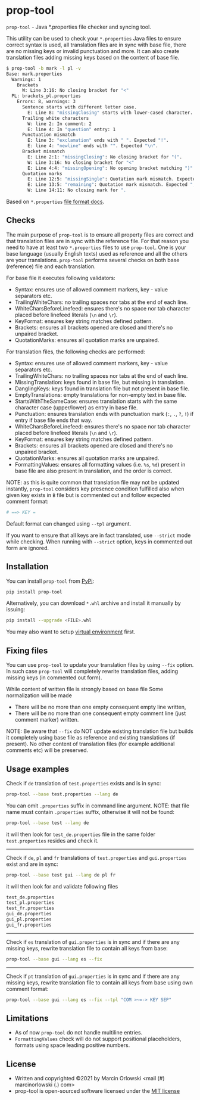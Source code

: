 # prop-tool #

`prop-tool` - Java *.properties file checker and syncing tool.

This utility can be used to check your `*.properties` Java files to ensure correct syntax is used, all translation files are in sync
with base file, there are no missing keys or invalid punctuation and more. It can also create translation files adding missing keys
based on the content of base file.

```bash
$ prop-tool -b mark -l pl -v
Base: mark.properties
  Warnings: 1
    Brackets
      W: Line 3:16: No closing bracket for "<"
  PL: brackets_pl.properties
    Errors: 8, warnings: 3
      Sentence starts with different letter case.
        E: Line 8: "missingClosing" starts with lower-cased character. Expected UPPER-cased.
      Trailing white characters
        W: line 2: In comment: 2
        E: line 4: In "question" entry: 1
      Punctuation mismatch
        E: line 3: "exclamation" ends with " ". Expected "!".
        E: line 4: "newline" ends with "". Expected "\n".
      Bracket mismatch
        E: Line 2:1: "missingClosing": No closing bracket for "(".
        W: Line 3:16: No closing bracket for "<"
        E: Line 4:4: "missingOpening": No opening bracket matching ")".
      Quotation marks
        E: Line 12:5: "missingSingle": Quotation mark mismatch. Expected ", found `.
        E: Line 13:5: "remaining": Quotation mark mismatch. Expected ", found `.
        W: Line 14:11: No closing mark for ".
```

Based on `*.properties`
[file format docs](https://docs.oracle.com/cd/E23095_01/Platform.93/ATGProgGuide/html/s0204propertiesfileformat01.html).

## Checks ##

The main purpose of `prop-tool` is to ensure all property files are correct and that translation files are in sync with the
reference file. For that reason you need to have at least two `*.properties` files to use `prop-tool`. One is your base language
(usually English texts) used as reference and all the others are your translations. `prop-tool` performs several checks on both
base (reference) file and each translation.

For base file it executes following validators:

* Syntax: ensures use of allowed comment markers, key - value separators etc.
* TrailingWhiteChars: no trailing spaces nor tabs at the end of each line.
* WhiteCharsBeforeLinefeed: ensures there's no space nor tab character placed before linefeed literals (`\n` and `\r`).
* KeyFormat: ensures key string matches defined pattern.
* Brackets: ensures all brackets opened are closed and there's no unpaired bracket.
* QuotationMarks: ensures all quotation marks are unpaired.

For translation files, the following checks are performed:

* Syntax: ensures use of allowed comment markers, key - value separators etc.
* TrailingWhiteChars: no trailing spaces nor tabs at the end of each line.
* MissingTranslation: keys found in base file, but missing in translation.
* DanglingKeys: keys found in translation file but not present in base file.
* EmptyTranslations: empty translations for non-empty text in base file.
* StartsWithTheSameCase: ensures translation starts with the same character case (upper/lower) as entry in base file.
* Punctuation: ensures translation ends with punctuation mark (`:`, `.`, `?`, `!`) if entry if base file ends that way.
* WhiteCharsBeforeLinefeed: ensures there's no space nor tab character placed before linefeed literals (`\n` and `\r`).
* KeyFormat: ensures key string matches defined pattern.
* Brackets: ensures all brackets opened are closed and there's no unpaired bracket.
* QuotationMarks: ensures all quotation marks are unpaired.
* FormattingValues: ensures all formatting values (i.e. `%s`, `%d`) present in base file are also present in translation, and the
  order is correct.

NOTE: as this is quite common that translation file may not be updated instantly, `prop-tool` considers key presence condition
fulfilled also when given key exists in `B` file but is commented out and follow expected comment format:

```bash
# ==> KEY =
```

Default format can changed using `--tpl` argument.

If you want to ensure that all keys are in fact translated, use `--strict` mode while checking. When running with `--strict` option,
keys in commented out form are ignored.

## Installation ##

You can install `prop-tool` from [PyPi](https://pypi.org/project/prop-tool/):

```bash
pip install prop-tool
```

Alternatively, you can download `*.whl` archive and install it manually by issuing:

```bash
pip install --upgrade <FILE>.whl
```

You may also want to setup [virtual environment](https://docs.python.org/3/library/venv.html) first.

## Fixing files ##

You can use `prop-tool` to update your translation files by using `--fix` option. In such case `prop-tool` will completely rewrite
translation files, adding missing keys (in commented out form).

While content of written file is strongly based on base file Some normalization will be made

* There will be no more than one empty consequent empty line written,
* There will be no more than one consequent empty comment line (just comment marker) written.

NOTE: Be aware that `--fix` do NOT update existing translation file but builds it completely using base file as reference and
existing translations (if present). No other content of translation files (for example additional comments etc) will be preserved.

## Usage examples ##

Check if `de` translation of `test.properties` exists and is in sync:

```bash
prop-tool --base test.properties --lang de
```

You can omit `.properties` suffix in command line argument. NOTE: that file name must contain `.properties`
suffix, otherwise it will not be found:

```bash
prop-tool --base test --lang de
```

it will then look for `test_de.properties` file in the same folder `test.properties` resides and check it.

---

Check if `de`, `pl` and `fr` translations of `test.properties` and `gui.properties` exist and are in sync:

```bash
prop-tool --base test gui --lang de pl fr
```

it will then look for and validate following files

```bash
test_de.properties
test_pl.properties
test_fr.properties
gui_de.properties
gui_pl.properties
gui_fr.properties
```

---

Check if `es` translation of `gui.properties` is in sync and if there are any missing keys, rewrite translation file to contain all
keys from base:

```bash
prop-tool --base gui --lang es --fix
```

---

Check if `pt` translation of `gui.properties` is in sync and if there are any missing keys, rewrite translation file to contain all
keys from base using own comment format:

```bash
prop-tool --base gui --lang es --fix --tpl "COM >~=-> KEY SEP"
```

## Limitations ##

* As of now `prop-tool` do not handle multiline entries.
* `FormattingValues` check will do not support positional placeholders, formats using space leading positive numbers.

## License ##

* Written and copyrighted &copy;2021 by Marcin Orlowski <mail (#) marcinorlowski (.) com>
* prop-tool is open-sourced software licensed under the [MIT license](http://opensource.org/licenses/MIT)
